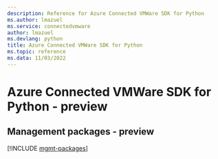 ```yaml
---
description: Reference for Azure Connected VMWare SDK for Python
ms.author: lmazuel
ms.service: connectedvmware
author: lmazuel
ms.devlang: python
title: Azure Connected VMWare SDK for Python
ms.topic: reference
ms.data: 11/03/2022
---
```

# Azure Connected VMWare SDK for Python - preview

## Management packages - preview
[!INCLUDE [mgmt-packages](connected-vmware-mgmt-index.md)]